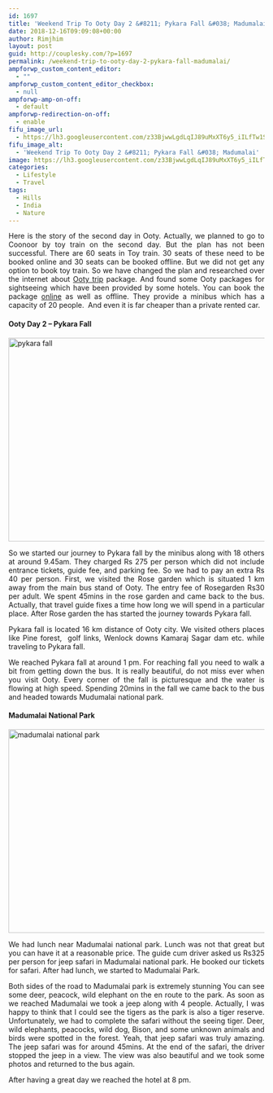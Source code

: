 ```yaml
---
id: 1697
title: 'Weekend Trip To Ooty Day 2 &#8211; Pykara Fall &#038; Madumalai'
date: 2018-12-16T09:09:08+00:00
author: Rimjhim
layout: post
guid: http://couplesky.com/?p=1697
permalink: /weekend-trip-to-ooty-day-2-pykara-fall-madumalai/
ampforwp_custom_content_editor:
  - ""
ampforwp_custom_content_editor_checkbox:
  - null
ampforwp-amp-on-off:
  - default
ampforwp-redirection-on-off:
  - enable
fifu_image_url:
  - https://lh3.googleusercontent.com/z33BjwwLgdLqIJ89uMxXT6y5_iILfTw1S7NVYAh_iLLYqMH-e6dUflonh5Wd1AF52xVbW3Ru73zZB_3NP_vH-7LE1tw4TKd9n6GJ1D9TSpdc6f-pB4qHd53px-qe6l6-Wk9bTanOkHLLK9m0IYi5YoqTL82JAXYryplsKlFpSDHQPPeV-ILhAS09GfWpXlJYOhVla3-DWbVk_XzG2EnsLo-JDWd7ML2L_KdSE_hYjN0byNUjZy_WMfcrA7acYd7yo0fiyCwzLwlYd3ZfHK60rAgyWsUyvbh8VkFXkR9PxA4iwWpQQSupvAnMiV4ur40RWs7udRRIjDajYTG_EzzERDxNajeG6B5iW0Q5DAv3q43H43xKQCZaiNt84-Oqw8nO1wWTPVy2ZhdvyEwpj2DAvUCwNZUaH7yslgjdrEONIGHmbgkvQzoRvF0SmzVuWB7F6lSdB4Vh27M9142Y3909bXimM-z8APtG_6GTGbdBjjQqE5hAE79IzkPmB7uZ0hbjYIcBEFjB63tMDpdZg-aDlsjGVWD98GFcPR3iUTUklb3pwn7sWyzn0i8AbBRg5YrRFNq8z7eQ6tUKN05urfYGzLjLqPH4eJ1PNCI9hgzlPfp0L5DHW-HjVZQYV6nsB4snwJcX55P7Z5W9xYAkBL5CXKhL4jbO6_ek3anI1JH_V8VtGZTEYgS1Cv1I6LsFKllrXJaE2yKdpJYNkdWuKg=w600-h400-no
fifu_image_alt:
  - 'Weekend Trip To Ooty Day 2 &#8211; Pykara Fall &#038; Madumalai'
image: https://lh3.googleusercontent.com/z33BjwwLgdLqIJ89uMxXT6y5_iILfTw1S7NVYAh_iLLYqMH-e6dUflonh5Wd1AF52xVbW3Ru73zZB_3NP_vH-7LE1tw4TKd9n6GJ1D9TSpdc6f-pB4qHd53px-qe6l6-Wk9bTanOkHLLK9m0IYi5YoqTL82JAXYryplsKlFpSDHQPPeV-ILhAS09GfWpXlJYOhVla3-DWbVk_XzG2EnsLo-JDWd7ML2L_KdSE_hYjN0byNUjZy_WMfcrA7acYd7yo0fiyCwzLwlYd3ZfHK60rAgyWsUyvbh8VkFXkR9PxA4iwWpQQSupvAnMiV4ur40RWs7udRRIjDajYTG_EzzERDxNajeG6B5iW0Q5DAv3q43H43xKQCZaiNt84-Oqw8nO1wWTPVy2ZhdvyEwpj2DAvUCwNZUaH7yslgjdrEONIGHmbgkvQzoRvF0SmzVuWB7F6lSdB4Vh27M9142Y3909bXimM-z8APtG_6GTGbdBjjQqE5hAE79IzkPmB7uZ0hbjYIcBEFjB63tMDpdZg-aDlsjGVWD98GFcPR3iUTUklb3pwn7sWyzn0i8AbBRg5YrRFNq8z7eQ6tUKN05urfYGzLjLqPH4eJ1PNCI9hgzlPfp0L5DHW-HjVZQYV6nsB4snwJcX55P7Z5W9xYAkBL5CXKhL4jbO6_ek3anI1JH_V8VtGZTEYgS1Cv1I6LsFKllrXJaE2yKdpJYNkdWuKg=w600-h400-no
categories:
  - Lifestyle
  - Travel
tags:
  - Hills
  - India
  - Nature
---
```

<p style="text-align: justify;">
  Here is the story of the second day in Ooty. Actually, we planned to go to Coonoor by toy train on the second day. But the plan has not been successful. There are 60 seats in Toy train. 30 seats of these need to be booked online and 30 seats can be booked offline. But we did not get any option to book toy train. So we have changed the plan and researched over the internet about <a href="http://couplesky.com/weekend-trip-to-ooty-day-1/" target="_blank" rel="noopener">Ooty trip</a> package. And found some Ooty packages for sightseeing which have been provided by some hotels. You can book the package <a href="http://economyhotelsinooty.com/Charges.html" target="_blank" rel="noopener">online</a> as well as offline. They provide a minibus which has a capacity of 20 people.  And even it is far cheaper than a private rented car.
</p>

<h4 style="text-align: justify;">
  Ooty Day 2 &#8211; Pykara Fall
</h4>

<img class="alignnone size-medium" src="https://lh3.googleusercontent.com/ICyqwM48gcTEL6ArIB8Xh_AprFgmWDK4mw7fIYWygeZdMIxnjTPg2bqQ6EWhcBSCmpsC8Divb_a91JWkEzo2aIRPURlqhH5hgpkWKtV611JXQw4qj2XWmn0F2ub4miirQG-MFS291vD6UMdGoZPd91Mya0NFNFDsm54RCzcSy63LQgS19l-vY84TSbMEjCmfn_NS-oEnGXYRQ707_C9338Rk_fl6gAsIrdXHH-NLPFmXZgih_4JEHhi0485243PXWOayAEckXL9_ImbukQVp32vBKA4-QFn05FWx_bpeDFxifMitAsGGr7fHERQ8kPlBFRSLgkVbCFzPvoKOSCPWydqh4mkncu1VbjofiKgT1nTa7LOrMDUztt2lpijdtnM4vOLN3JxySOmpPNgo92Ow0L7hRhLnnYKGc86RF2Q0yPdhoXhebdD5Q-bHe7B7iW0IdRCF22l1jsYtSvjqmDciMakv20dy847iRA1WDQs50GxAA4EAxvmJcjyf02JNnMxU2Bs8TBK5viBrFGZG42JN9R-7PgLSQVv5vd2Csvq0rB9aIrW8q96VvyEogdnuR2Y1WGXptijPmmF84PQTMgufXD4MChQZXb7EJMko-6g580y3vP_sT8rW-Ytir2tFWZ0Xw4BlPSxGNejaXlgJUixj5MMeTukhoKV3sG-aPm4R-RuWAlCl6UjaUr21IN0CMtoGMv0-aVVe2FFaNGKuUw=w600-h400-no" alt="pykara fall" width="600" height="400" /> 

<p style="text-align: justify;">
  So we started our journey to Pykara fall by the minibus along with 18 others at around 9.45am. They charged Rs 275 per person which did not include entrance tickets, guide fee, and parking fee. So we had to pay an extra Rs 40 per person. First, we visited the Rose garden which is situated 1 km away from the main bus stand of Ooty. The entry fee of Rosegarden Rs30 per adult. We spent 45mins in the rose garden and came back to the bus. Actually, that travel guide fixes a time how long we will spend in a particular place. After Rose garden the has started the journey towards Pykara fall.
</p>

<p style="text-align: justify;">
  Pykara fall is located 16 km distance of Ooty city. We visited others places like Pine forest,  golf links, Wenlock downs Kamaraj Sagar dam etc. while traveling to Pykara fall.
</p>

<p style="text-align: justify;">
  We reached Pykara fall at around 1 pm. For reaching fall you need to walk a bit from getting down the bus. It is really beautiful, do not miss ever when you visit Ooty. Every corner of the fall is picturesque and the water is flowing at high speed. Spending 20mins in the fall we came back to the bus and headed towards Mudumalai national park.
</p>

#### Madumalai National Park

<img class="alignnone size-medium" src="https://lh3.googleusercontent.com/xyf7J8f0OwfFt4qD3JxKFwP7xromNQ0pQJsnl2jJrnzA3dnFkVXkpVumnkiTUTU8cYoMu8ACY0ysnNm5kJFvpsPm3ibc60J936-2S8IGByenuWTDtFvfOqSA7x1-j1K2vluUCxIWGmaIMwxlzQg2tRs_RUrqy-FpPxquRxN7bKlWgnnD5v3QMOEXzS5l6kCEHeXER1kMvHOXmAA92H4ppYE1hAB3ku9BTN7hf_5hkHDKJj1p_b6iuF3-InS3bNT9e2r8JPF7FXOafibIn5Hc9WK8dG7zmYhnDdSg2EULGWIV4t-fQCQ8PPgYQRCPy7dlosSGC1XfsSBPJekMYAu0AbIyyqAA_2XQ2O93EqmR2XpAhlrpH5u1cpk53s3M6vjeqHIWpRLHkOEhE_3X3gZpRPg-TWMUOqKba6Sbac-xHozm-BpXSf0WkV0QBkMp8n9bzQg4Uv5eAANrvTEWoMB78rx4tHs3QmFr3jqZz7fMKbY2Ns82P_T9PFPbmYYGCcG0j0LUK1dmTvCLTTqKpU7fam1MkaAbyaNXu7y25Pqa6jmzQncOABnfYhjAujhFoUs2WqPQkc1gbHyf8ECHcWH7-iPUMmYsPorxQdP5NBMhkULuqT0uqbT5c5-a3hHdpw4U2fUF5b7eWBQPKmxCMdIMjwkusldho83wCAWUu4Ls9jBTWglmxJnwQEDnOzQwU1Z4TrFciTfrtX25NDSC8Q=w600-h400-no" alt="madumalai national park" width="600" height="400" /> 

<p style="text-align: justify;">
  We had lunch near Madumalai national park. Lunch was not that great but you can have it at a reasonable price. The guide cum driver asked us Rs325 per person for jeep safari in Madumalai national park. He booked our tickets for safari. After had lunch, we started to Madumalai Park.
</p>

<p style="text-align: justify;">
  Both sides of the road to Madumalai park is extremely stunning You can see some deer, peacock, wild elephant on the en route to the park. As soon as we reached Madumalai we took a jeep along with 4 people. Actually, I was happy to think that I could see the tigers as the park is also a tiger reserve. Unfortunately, we had to complete the safari without the seeing tiger. Deer, wild elephants, peacocks, wild dog, Bison, and some unknown animals and birds were spotted in the forest. Yeah, that jeep safari was truly amazing. The jeep safari was for around 45mins. At the end of the safari, the driver stopped the jeep in a view. The view was also beautiful and we took some photos and returned to the bus again.
</p>

After having a great day we reached the hotel at 8 pm.